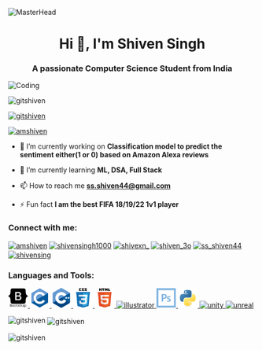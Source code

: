 ![MasterHead](https://repository-images.githubusercontent.com/610216571/2bc0bed2-746e-43d1-97e1-391d0778b43a)
<h1 align="center">Hi 👋, I'm Shiven Singh</h1>
<h3 align="center">A passionate Computer Science Student from India</h3>
<img align="centre" alt="Coding" width="1000" src="https://cdn.dribbble.com/users/106600/screenshots/2156764/firefly2.gif">

<p align="left"> <img src="https://komarev.com/ghpvc/?username=gitshiven&label=Profile%20views&color=0e75b6&style=flat" alt="gitshiven" /> </p>

<p align="left"> <a href="https://github.com/ryo-ma/github-profile-trophy"><img src="https://github-profile-trophy.vercel.app/?username=gitshiven" alt="gitshiven" /></a> </p>

<p align="left"> <a href="https://twitter.com/amshiven" target="blank"><img src="https://img.shields.io/twitter/follow/amshiven?logo=twitter&style=for-the-badge" alt="amshiven" /></a> </p>

- 🔭 I’m currently working on **Classification model to predict the sentiment either(1 or 0) based on Amazon Alexa reviews**

- 🌱 I’m currently learning **ML, DSA, Full Stack**

- 📫 How to reach me **ss.shiven44@gmail.com**

- ⚡ Fun fact **I am the best FIFA 18/19/22 1v1 player**

<h3 align="left">Connect with me:</h3>
<p align="left">
<a href="https://twitter.com/amshiven" target="blank"><img align="center" src="https://raw.githubusercontent.com/rahuldkjain/github-profile-readme-generator/master/src/images/icons/Social/twitter.svg" alt="amshiven" height="30" width="40" /></a>
<a href="https://linkedin.com/in/shivensingh1000" target="blank"><img align="center" src="https://raw.githubusercontent.com/rahuldkjain/github-profile-readme-generator/master/src/images/icons/Social/linked-in-alt.svg" alt="shivensingh1000" height="30" width="40" /></a>
<a href="https://instagram.com/shivexn_" target="blank"><img align="center" src="https://raw.githubusercontent.com/rahuldkjain/github-profile-readme-generator/master/src/images/icons/Social/instagram.svg" alt="shivexn_" height="30" width="40" /></a>
<a href="https://www.codechef.com/users/shiven_3o" target="blank"><img align="center" src="https://cdn.jsdelivr.net/npm/simple-icons@3.1.0/icons/codechef.svg" alt="shiven_3o" height="30" width="40" /></a>
<a href="https://www.hackerrank.com/ss_shiven44" target="blank"><img align="center" src="https://raw.githubusercontent.com/rahuldkjain/github-profile-readme-generator/master/src/images/icons/Social/hackerrank.svg" alt="ss_shiven44" height="30" width="40" /></a>
<a href="https://www.leetcode.com/shivensing" target="blank"><img align="center" src="https://raw.githubusercontent.com/rahuldkjain/github-profile-readme-generator/master/src/images/icons/Social/leet-code.svg" alt="shivensing" height="30" width="40" /></a>
</p>

<h3 align="left">Languages and Tools:</h3>
<p align="left"> <a href="https://getbootstrap.com" target="_blank" rel="noreferrer"> <img src="https://raw.githubusercontent.com/devicons/devicon/master/icons/bootstrap/bootstrap-plain-wordmark.svg" alt="bootstrap" width="40" height="40"/> </a> <a href="https://www.cprogramming.com/" target="_blank" rel="noreferrer"> <img src="https://raw.githubusercontent.com/devicons/devicon/master/icons/c/c-original.svg" alt="c" width="40" height="40"/> </a> <a href="https://www.w3schools.com/cpp/" target="_blank" rel="noreferrer"> <img src="https://raw.githubusercontent.com/devicons/devicon/master/icons/cplusplus/cplusplus-original.svg" alt="cplusplus" width="40" height="40"/> </a> <a href="https://www.w3schools.com/css/" target="_blank" rel="noreferrer"> <img src="https://raw.githubusercontent.com/devicons/devicon/master/icons/css3/css3-original-wordmark.svg" alt="css3" width="40" height="40"/> </a> <a href="https://www.w3.org/html/" target="_blank" rel="noreferrer"> <img src="https://raw.githubusercontent.com/devicons/devicon/master/icons/html5/html5-original-wordmark.svg" alt="html5" width="40" height="40"/> </a> <a href="https://www.adobe.com/in/products/illustrator.html" target="_blank" rel="noreferrer"> <img src="https://www.vectorlogo.zone/logos/adobe_illustrator/adobe_illustrator-icon.svg" alt="illustrator" width="40" height="40"/> </a> <a href="https://www.photoshop.com/en" target="_blank" rel="noreferrer"> <img src="https://raw.githubusercontent.com/devicons/devicon/master/icons/photoshop/photoshop-line.svg" alt="photoshop" width="40" height="40"/> </a> <a href="https://www.python.org" target="_blank" rel="noreferrer"> <img src="https://raw.githubusercontent.com/devicons/devicon/master/icons/python/python-original.svg" alt="python" width="40" height="40"/> </a> <a href="https://unity.com/" target="_blank" rel="noreferrer"> <img src="https://www.vectorlogo.zone/logos/unity3d/unity3d-icon.svg" alt="unity" width="40" height="40"/> </a> <a href="https://unrealengine.com/" target="_blank" rel="noreferrer"> <img src="https://raw.githubusercontent.com/kenangundogan/fontisto/036b7eca71aab1bef8e6a0518f7329f13ed62f6b/icons/svg/brand/unreal-engine.svg" alt="unreal" width="40" height="40"/> </a> </p>

<p><img align="left" src="https://github-readme-stats.vercel.app/api/top-langs?username=gitshiven&show_icons=true&locale=en&layout=compact" alt="gitshiven" /></p>

<p>&nbsp;<img align="center" src="https://github-readme-stats.vercel.app/api?username=gitshiven&show_icons=true&locale=en" alt="gitshiven" /></p>

<p><img align="center" src="https://github-readme-streak-stats.herokuapp.com/?user=gitshiven&" alt="gitshiven" /></p>
